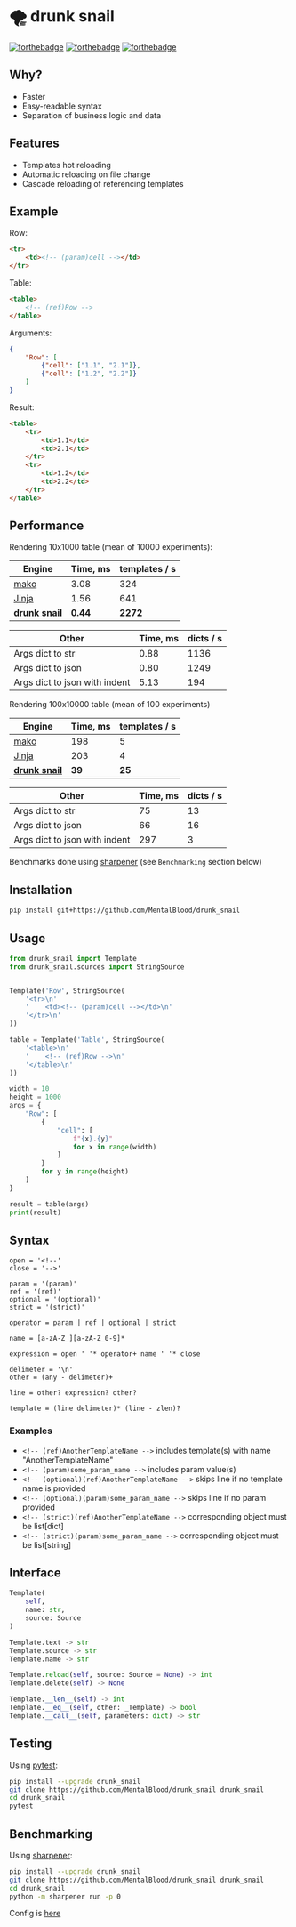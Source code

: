 # 🌪️ drunk snail

[![forthebadge](https://forthebadge.com/images/badges/made-with-c.svg)](https://forthebadge.com) [![forthebadge](https://forthebadge.com/images/badges/powered-by-black-magic.svg)](https://forthebadge.com) [![forthebadge](https://forthebadge.com/images/badges/ages-18.svg)](https://forthebadge.com)



## Why?

* Faster
* Easy-readable syntax
* Separation of business logic and data



## Features

* Templates hot reloading
* Automatic reloading on file change
* Cascade reloading of referencing templates



## Example

Row:
```html
<tr>
    <td><!-- (param)cell --></td>
</tr>
```
Table:
```html
<table>
    <!-- (ref)Row -->
</table>
```
Arguments:
```json
{
    "Row": [
        {"cell": ["1.1", "2.1"]},
        {"cell": ["1.2", "2.2"]}
    ]
}
```
Result:
```html
<table>
    <tr>
        <td>1.1</td>
        <td>2.1</td>
    </tr>
    <tr>
        <td>1.2</td>
        <td>2.2</td>
    </tr>
</table>

```



## Performance

Rendering 10x1000 table (mean of 10000 experiments):

| Engine                                                                                     | Time, ms | templates / s     |
| ------------------------------------------------------------------------------------------ | -------- | ----------------- |
| [mako](https://github.com/sqlalchemy/mako)                                                 | 3.08     | 324               |
| [Jinja](https://github.com/pallets/jinja)                                                  | 1.56     | 641               |
| **[drunk snail](https://github.com/MentalBlood/drunk_snail)**                              | **0.44** | **2272**          |

| Other                         | Time, ms | dicts / s |
| ----------------------------- | -------- | --------- |
| Args dict to str              | 0.88     | 1136      |
| Args dict to json             | 0.80     | 1249      |
| Args dict to json with indent | 5.13     | 194       |

Rendering 100x10000 table (mean of 100 experiments)

| Engine                                                        | Time, ms | templates / s     |
| ------------------------------------------------------------- | -------- | ----------------- |
| [mako](https://github.com/sqlalchemy/mako)                    | 198      | 5                 |
| [Jinja](https://github.com/pallets/jinja)                     | 203      | 4                 |
| **[drunk snail](https://github.com/MentalBlood/drunk_snail)** | **39**   | **25**            |

| Other                         | Time, ms | dicts / s |
| ----------------------------- | -------- | --------- |
| Args dict to str              | 75       | 13        |
| Args dict to json             | 66       | 16        |
| Args dict to json with indent | 297      | 3         |

Benchmarks done using [sharpener](https://github.com/MentalBlood/sharpener) (see `Benchmarking` section below)



## Installation

```bash
pip install git+https://github.com/MentalBlood/drunk_snail
```



## Usage

```python
from drunk_snail import Template
from drunk_snail.sources import StringSource


Template('Row', StringSource(
    '<tr>\n'
    '    <td><!-- (param)cell --></td>\n'
    '</tr>\n'
))

table = Template('Table', StringSource(
    '<table>\n'
    '    <!-- (ref)Row -->\n'
    '</table>\n'
))

width = 10
height = 1000
args = {
    "Row": [
        {
            "cell": [
                f"{x}.{y}"
                for x in range(width)
            ]
        }
        for y in range(height)
    ]
}

result = table(args)
print(result)
```



## Syntax

```
open = '<!--'
close = '-->'

param = '(param)'
ref = '(ref)'
optional = '(optional)'
strict = '(strict)'

operator = param | ref | optional | strict

name = [a-zA-Z_][a-zA-Z_0-9]*

expression = open ' '* operator+ name ' '* close

delimeter = '\n'
other = (any - delimeter)+

line = other? expression? other?

template = (line delimeter)* (line - zlen)?
```


### Examples

* `<!-- (ref)AnotherTemplateName -->` includes template(s) with name "AnotherTemplateName"
* `<!-- (param)some_param_name -->` includes param value(s)
* `<!-- (optional)(ref)AnotherTemplateName -->` skips line if no template name is provided
* `<!-- (optional)(param)some_param_name -->` skips line if no param provided
* `<!-- (strict)(ref)AnotherTemplateName -->` corresponding object must be list[dict]
* `<!-- (strict)(param)some_param_name -->` corresponding object must be list[string]



## Interface

```python
Template(
    self,
    name: str,
    source: Source
)

Template.text -> str
Template.source -> str
Template.name -> str

Template.reload(self, source: Source = None) -> int
Template.delete(self) -> None

Template.__len__(self) -> int
Template.__eq__(self, other: _Template) -> bool
Template.__call__(self, parameters: dict) -> str
```



## Testing

Using [pytest](https://pypi.org/project/pytest/):

```bash
pip install --upgrade drunk_snail
git clone https://github.com/MentalBlood/drunk_snail drunk_snail
cd drunk_snail
pytest
```



## Benchmarking

Using [sharpener](https://github.com/MentalBlood/sharpener):

```bash
pip install --upgrade drunk_snail
git clone https://github.com/MentalBlood/drunk_snail drunk_snail
cd drunk_snail
python -m sharpener run -p 0
```

Config is [here](benchmarks/benchmark_default.json)